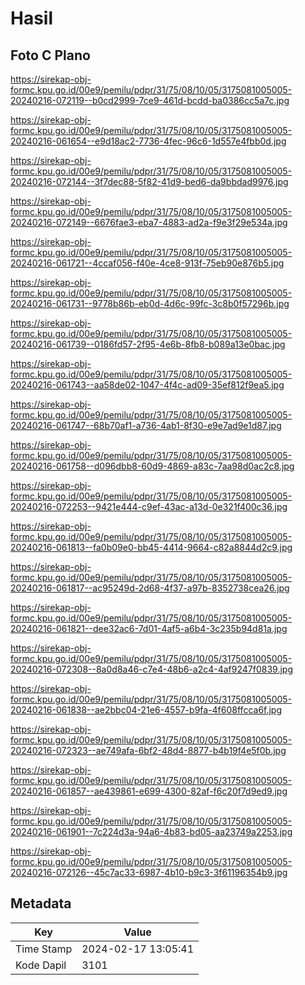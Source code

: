 # Hasil

## Foto C Plano

https://sirekap-obj-formc.kpu.go.id/00e9/pemilu/pdpr/31/75/08/10/05/3175081005005-20240216-072119--b0cd2999-7ce9-461d-bcdd-ba0386cc5a7c.jpg

https://sirekap-obj-formc.kpu.go.id/00e9/pemilu/pdpr/31/75/08/10/05/3175081005005-20240216-061654--e9d18ac2-7736-4fec-96c6-1d557e4fbb0d.jpg

https://sirekap-obj-formc.kpu.go.id/00e9/pemilu/pdpr/31/75/08/10/05/3175081005005-20240216-072144--3f7dec88-5f82-41d9-bed6-da9bbdad9976.jpg

https://sirekap-obj-formc.kpu.go.id/00e9/pemilu/pdpr/31/75/08/10/05/3175081005005-20240216-072149--6676fae3-eba7-4883-ad2a-f9e3f29e534a.jpg

https://sirekap-obj-formc.kpu.go.id/00e9/pemilu/pdpr/31/75/08/10/05/3175081005005-20240216-061721--4ccaf056-f40e-4ce8-913f-75eb90e876b5.jpg

https://sirekap-obj-formc.kpu.go.id/00e9/pemilu/pdpr/31/75/08/10/05/3175081005005-20240216-061731--9778b86b-eb0d-4d6c-99fc-3c8b0f57296b.jpg

https://sirekap-obj-formc.kpu.go.id/00e9/pemilu/pdpr/31/75/08/10/05/3175081005005-20240216-061739--0186fd57-2f95-4e6b-8fb8-b089a13e0bac.jpg

https://sirekap-obj-formc.kpu.go.id/00e9/pemilu/pdpr/31/75/08/10/05/3175081005005-20240216-061743--aa58de02-1047-4f4c-ad09-35ef812f9ea5.jpg

https://sirekap-obj-formc.kpu.go.id/00e9/pemilu/pdpr/31/75/08/10/05/3175081005005-20240216-061747--68b70af1-a736-4ab1-8f30-e9e7ad9e1d87.jpg

https://sirekap-obj-formc.kpu.go.id/00e9/pemilu/pdpr/31/75/08/10/05/3175081005005-20240216-061758--d096dbb8-60d9-4869-a83c-7aa98d0ac2c8.jpg

https://sirekap-obj-formc.kpu.go.id/00e9/pemilu/pdpr/31/75/08/10/05/3175081005005-20240216-072253--9421e444-c9ef-43ac-a13d-0e321f400c36.jpg

https://sirekap-obj-formc.kpu.go.id/00e9/pemilu/pdpr/31/75/08/10/05/3175081005005-20240216-061813--fa0b09e0-bb45-4414-9664-c82a8844d2c9.jpg

https://sirekap-obj-formc.kpu.go.id/00e9/pemilu/pdpr/31/75/08/10/05/3175081005005-20240216-061817--ac95249d-2d68-4f37-a97b-8352738cea26.jpg

https://sirekap-obj-formc.kpu.go.id/00e9/pemilu/pdpr/31/75/08/10/05/3175081005005-20240216-061821--dee32ac6-7d01-4af5-a6b4-3c235b94d81a.jpg

https://sirekap-obj-formc.kpu.go.id/00e9/pemilu/pdpr/31/75/08/10/05/3175081005005-20240216-072308--8a0d8a46-c7e4-48b6-a2c4-4af9247f0839.jpg

https://sirekap-obj-formc.kpu.go.id/00e9/pemilu/pdpr/31/75/08/10/05/3175081005005-20240216-061838--ae2bbc04-21e6-4557-b9fa-4f608ffcca6f.jpg

https://sirekap-obj-formc.kpu.go.id/00e9/pemilu/pdpr/31/75/08/10/05/3175081005005-20240216-072323--ae749afa-6bf2-48d4-8877-b4b19f4e5f0b.jpg

https://sirekap-obj-formc.kpu.go.id/00e9/pemilu/pdpr/31/75/08/10/05/3175081005005-20240216-061857--ae439861-e699-4300-82af-f6c20f7d9ed9.jpg

https://sirekap-obj-formc.kpu.go.id/00e9/pemilu/pdpr/31/75/08/10/05/3175081005005-20240216-061901--7c224d3a-94a6-4b83-bd05-aa23749a2253.jpg

https://sirekap-obj-formc.kpu.go.id/00e9/pemilu/pdpr/31/75/08/10/05/3175081005005-20240216-072126--45c7ac33-6987-4b10-b9c3-3f61196354b9.jpg


## Metadata

| Key        | Value               |
| ---------- | ------------------- |
| Time Stamp | 2024-02-17 13:05:41 |
| Kode Dapil | 3101                |



